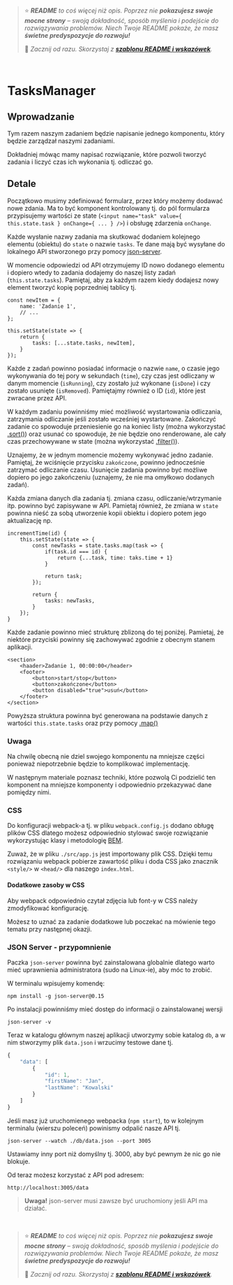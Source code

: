> ⭐ ***README** to coś więcej niż opis. Poprzez nie **pokazujesz swoje mocne strony** – swoją dokładność, sposób myślenia i podejście do rozwiązywania problemów. Niech Twoje README pokaże, że masz **świetne predyspozycje do rozwoju!***
> 
> 🎁 *Zacznij od razu. Skorzystaj z **[szablonu README i wskazówek](https://github.com/devmentor-pl/readme-template)**.* 

&nbsp;


# TasksManager

## Wprowadzanie

Tym razem naszym zadaniem będzie napisanie jednego komponentu, który będzie zarządzał naszymi zadaniami.

Dokładniej mówąc mamy napisać rozwiązanie, które pozwoli tworzyć zadania i liczyć czas ich wykonania tj. odliczać go.

## Detale

Początkowo musimy zdefiniować formularz, przez który możemy dodawać nowe zdania. Ma to być komponent kontrolowany tj. do pól formularza przypisujemy wartości ze state (`<input name="task" value={ this.state.task } onChange={ ... } />`) i obsługę zdarzenia `onChange`.

Każde wysłanie nazwy zadania ma skutkować dodaniem kolejnego elementu (obiektu) do `state` o nazwie `tasks`. Te dane mają być wysyłane do lokalnego API stworzonego przy pomocy [json-server](https://github.com/typicode/json-server). 

W momencie odpowiedzi od API otrzymujemy ID nowo dodanego elementu i dopiero wtedy to zadania dodajemy do naszej listy zadań (`this.state.tasks`). Pamiętaj, aby za każdym razem kiedy dodajesz nowy element tworzyć kopię poprzedniej tablicy tj.
```
const newItem = {
    name: 'Zadanie 1',
    // ... 
};

this.setState(state => {
    return {
        tasks: [...state.tasks, newItem],
    }
});
```

Każde z zadań powinno posiadać informacje o nazwie `name`, o czasie jego wykonywania do tej pory w sekundach  (`time`), czy czas jest odliczany w danym momencie (`isRunning`), czy zostało już wykonane (`isDone`) i czy zostało usunięte (`isRemoved`). Pamiętajmy również o ID (`id`), które jest zwracane przez API.

W każdym zadaniu powinniśmy mieć możliwość wystartowania odliczania, zatrzymania odliczanie jeśli zostało wcześniej wystartowane. Zakończyć zadanie co spowoduje przeniesienie go na koniec listy (można wykorzystać [.sort()](https://developer.mozilla.org/pl/docs/Web/JavaScript/Referencje/Obiekty/Array/sort)) oraz usunać co spowoduje, że nie będzie ono renderowane, ale cały czas przechowywane w state (można wykorzystać [.filter()](https://developer.mozilla.org/pl/docs/Web/JavaScript/Referencje/Obiekty/Array/filter)).

Uznajemy, że w jednym momencie możemy wykonywać jedno zadanie. Pamiętaj, że wciśnięcie przycisku `zakończone`, powinno jednocześnie zatrzymać odliczanie czasu. Usunięcie zadania powinno być możliwe dopiero po jego zakończeniu (uznajemy, że nie ma omyłkowo dodanych zadań).

Każda zmiana danych dla zadania tj. zmiana czasu, odliczanie/wtrzymanie itp. powinno być zapisywane w API. Pamietaj również, że zmiana w `state` powinna nieść za sobą utworzenie kopii obiektu i dopiero potem jego aktualizację np.

```
incrementTime(id) {
    this.setState(state => {
        const newTasks = state.tasks.map(task => {
            if(task.id === id) {
                return {...task, time: taks.time + 1}
            }

            return task;
        });

        return {
            tasks: newTasks,
        }
    });
}
```

Każde zadanie powinno mieć strukturę zblizoną do tej poniżej. Pamietaj, że niektóre przyciski powinny się zachowywać zgodnie z obecnym stanem aplikacji.
```
<section>
    <haader>Zadanie 1, 00:00:00</header>
    <footer>
        <button>start/stop</button>
        <button>zakończone</button>
        <button disabled="true">usuń</button>
    </footer>
</section>
```

Powyższa struktura powinna być generowana na podstawie danych z wartości `this.state.tasks` oraz przy pomocy [.map()](https://developer.mozilla.org/pl/docs/Web/JavaScript/Referencje/Obiekty/Array/map)

### Uwaga

Na chwilę obecną nie dziel swojego komponentu na mniejsze części ponieważ niepotrzebnie będzie to komplikować implementację.

W następnym materiale poznasz techniki, które pozwolą Ci podzielić ten komponent na mniejsze komponenty i odpowiednio przekazywać dane pomiędzy nimi. 

### CSS

Do konfiguracji webpack-a tj. w pliku `webpack.config.js` dodano obługę plików CSS dlatego możesz odpowiednio stylować swoje rozwiązanie wykorzystując klasy i metodologię [BEM](http://getbem.com/).

Zuważ, że w pliku `./src/app.js` jest importowany plik CSS. Dzięki temu rozwiązaniu webpack pobierze zawartość pliku i doda CSS jako znacznik `<style/>` w `<head/>` dla naszego `index.html`.

#### Dodatkowe zasoby w CSS

Aby webpack odpowiednio czytał zdjęcia lub font-y w CSS należy zmodyfikować konfigurację.

Możesz to uznać za zadanie dodatkowe lub poczekać na mówienie tego tematu przy następnej okazji.

### JSON Server - przypomnienie

Paczka `json-server` powinna być zainstalowana globalnie dlatego warto mieć uprawnienia administratora (sudo na Linux-ie), aby móc to zrobić.

W terminalu wpisujemy komendę:

```
npm install -g json-server@0.15
```

Po instalacji powinniśmy mieć dostęp do informacji o zainstalowanej wersji 

```
json-server -v
```

Teraz w katalogu głównym naszej aplikacji utworzymy sobie katalog `db`, a w nim stworzymy plik `data.json` i wrzucimy testowe dane tj.

```javascript
{
    "data": [
        {
            "id": 1,
            "firstName": "Jan",
            "lastName": "Kowalski"
        }
    ]
}
```

Jeśli masz już uruchomienego webpacka (`npm start`), to w kolejnym terminalu (wierszu poleceń) powinismy odpalić nasze API tj.

```
json-server --watch ./db/data.json --port 3005
```

Ustawiamy inny port niż domyślny tj. 3000, aby być pewnym że nic go nie blokuje.

Od teraz możesz korzystać z API pod adresem:

```
http://localhost:3005/data
```

> **Uwaga!** json-server musi zawsze być uruchomiony jeśli API ma działać. 



&nbsp;

> ⭐ ***README** to coś więcej niż opis. Poprzez nie **pokazujesz swoje mocne strony** – swoją dokładność, sposób myślenia i podejście do rozwiązywania problemów. Niech Twoje README pokaże, że masz **świetne predyspozycje do rozwoju!***
> 
> 🎁 *Zacznij od razu. Skorzystaj z **[szablonu README i wskazówek](https://github.com/devmentor-pl/readme-template)**.* 
